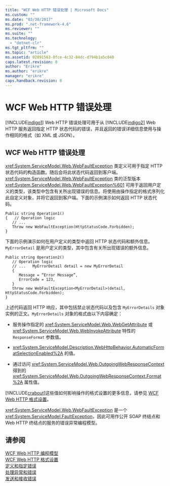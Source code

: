 ```yaml
---
title: "WCF Web HTTP 错误处理 | Microsoft Docs"
ms.custom: ""
ms.date: "03/30/2017"
ms.prod: ".net-framework-4.6"
ms.reviewer: ""
ms.suite: ""
ms.technology: 
  - "dotnet-clr"
ms.tgt_pltfrm: ""
ms.topic: "article"
ms.assetid: 02891563-0fce-4c32-84dc-d794b1a5c040
caps.latest.revision: 8
author: "Erikre"
ms.author: "erikre"
manager: "erikre"
caps.handback.revision: 8
---
```

# WCF Web HTTP 错误处理
[!INCLUDE[indigo1](../../../../includes/indigo1-md.md)] Web HTTP 错误处理可用于从 [!INCLUDE[indigo2](../../../../includes/indigo2-md.md)] Web HTTP 服务返回指定 HTTP 状态代码的错误，并且返回的错误详细信息使用与操作相同的格式（如 XML 或 JSON）。  
  
## WCF Web HTTP 错误处理  
 <xref:System.ServiceModel.Web.WebFaultException> 类定义可用于指定 HTTP 状态代码的构造函数。随后会将此状态代码返回到客户端。<xref:System.ServiceModel.Web.WebFaultException> 类的泛型版本 <xref:System.ServiceModel.Web.WebFaultException%601> 可用于返回用户定义的类型，该类型中包含有关所出现错误的信息。将使用由操作指定的格式序列化此自定义对象，并将它返回到客户端。下面的示例演示如何返回 HTTP 状态代码。  
  
```  
Public string Operation1()  
{   // Operation logic  
   // ...  
   Throw new WebFaultException(HttpStatusCode.Forbidden);  
}  
```  
  
 下面的示例演示如何在用户定义的类型中返回 HTTP 状态代码和额外信息。`MyErrorDetail` 是用户定义的类型，其中包含有关所出现错误的额外信息。  
  
```  
Public string Operation2()  
   // Operation logic  
   // ...   MyErrorDetail detail = new MyErrorDetail  
   {  
      Message = “Error Message”,  
      ErrorCode = 123,  
   }  
   throw new WebFaultException<MyErrorDetail>(detail, HttpStatusCode.Forbidden);  
}  
```  
  
 上述代码返回 HTTP 响应，其中包括禁止状态代码以及包含 `MyErrorDetails` 对象实例的正文。`MyErrorDetails` 对象的格式由以下内容确定：  
  
-   服务操作指定的 <xref:System.ServiceModel.Web.WebGetAttribute> 或 <xref:System.ServiceModel.Web.WebInvokeAttribute> 特性的 `ResponseFormat` 参数值。  
  
-   <xref:System.ServiceModel.Description.WebHttpBehavior.AutomaticFormatSelectionEnabled%2A> 的值。  
  
-   通过访问 <xref:System.ServiceModel.Web.OutgoingWebResponseContext> 得到的 <xref:System.ServiceModel.Web.OutgoingWebResponseContext.Format%2A> 属性值。  
  
 [!INCLUDE[crabout](../../../../includes/crabout-md.md)]这些值如何影响操作的格式设置的更多信息，请参见 [WCF Web HTTP 格式设置](../../../../docs/framework/wcf/feature-details/wcf-web-http-formatting.md)。  
  
 <xref:System.ServiceModel.Web.WebFaultException> 是一个 <xref:System.ServiceModel.FaultException>，因此可用作公开 SOAP 终结点和 Web HTTP 终结点的服务的错误异常编程模型。  
  
## 请参阅  
 [WCF Web HTTP 编程模型](../../../../docs/framework/wcf/feature-details/wcf-web-http-programming-model.md)   
 [WCF Web HTTP 格式设置](../../../../docs/framework/wcf/feature-details/wcf-web-http-formatting.md)   
 [定义和指定错误](../../../../docs/framework/wcf/defining-and-specifying-faults.md)   
 [处理异常和错误](../../../../docs/framework/wcf/extending/handling-exceptions-and-faults.md)   
 [发送和接收错误](../../../../docs/framework/wcf/sending-and-receiving-faults.md)